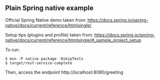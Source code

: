 ## Plain Spring native example 

Official Spring Native demo taken from:
https://docs.spring.io/spring-native/docs/current/reference/htmlsingle/

Setup tips (plugins and profile) taken from:
https://docs.spring.io/spring-native/docs/current/reference/htmlsingle/#_sample_project_setup

To run:
```
$ mvn -P native package -DskipTests
$ target/rest-service-complete
```

Then, access the endpoint http://localhost:8080/greeting